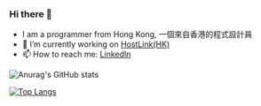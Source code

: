 ### Hi there 👋

- I am a programmer from Hong Kong, 一個來自香港的程式設計員
- 🔭 I’m currently working on <a href="https://www.hostlink.com.hk" target="_blank">HostLink(HK)</a>
- 📫 How to reach me: <a href="https://www.linkedin.com/in/raymond-chong-hk/">LinkedIn</a>

<!--
**mathsgod/mathsgod** is a ✨ _special_ ✨ repository because its `README.md` (this file) appears on your GitHub profile.

Here are some ideas to get you started:

- 🔭 I’m currently working on ...
- 🌱 I’m currently learning ...
- 👯 I’m looking to collaborate on ...
- 🤔 I’m looking for help with ...
- 💬 Ask me about ...
- 📫 How to reach me: ...
- 😄 Pronouns: ...
- ⚡ Fun fact: ...
-->

![Anurag's GitHub stats](https://github-readme-stats.vercel.app/api?username=mathsgod&count_private=true)

[![Top Langs](https://github-readme-stats.vercel.app/api/top-langs/?username=mathsgod&langs_count=6&layout=compact)](https://github.com/anuraghazra/github-readme-stats)
